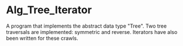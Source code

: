 # Alg_Tree_Iterator
A program that implements the abstract data type "Tree". Two tree traversals are implemented: symmetric and reverse. Iterators have also been written for these crawls.
